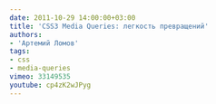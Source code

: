 ```yaml
---
date: 2011-10-29 14:00:00+03:00
title: 'CSS3 Media Queries: легкость превращений'
authors:
- 'Артемий Ломов'
tags:
- css
- media-queries
vimeo: 33149535
youtube: cp4zK2wJPyg
---
```

